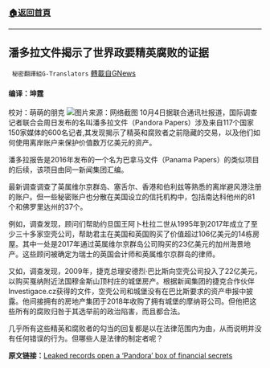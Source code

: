 ###  [:house:返回首頁](https://github.com/ourhimalayas/txt)
---


## 潘多拉文件揭示了世界政要精英腐败的证据
` 秘密翻譯組G-Translators` [轉載自GNews](https://gnews.org/zh-hans/1571789/)

#### 编译：坤霆
校对：萌萌的朋克
![](https://assets.gnews.org/wp-content/uploads/2021/10/1-14.jpg)图片来源：网络截图
10月4日据联合通讯社报道，国际调查记者联合会周日发布的名叫潘多拉文件（Pandora Papers）涉及来自117个国家150家媒体的600名记者,其发现揭示了精英和腐败者之前隐藏的交易，以及他们如何使用离岸账户来保护价值数万亿美元的资产。

潘多拉报告是2016年发布的一个名为巴拿马文件（Panama Papers）的类似项目的后续，该项目由同一新闻集团汇编。

最新调查调查了英属维尔京群岛、塞舌尔、香港和伯利兹等熟悉的离岸避风港注册的账户。但一些秘密账户也分散在美国设立的信托机构中，包括南达科他州的81个和佛罗里达州的37个。

例如，调查发现，顾问们帮助约旦国王阿卜杜拉二世从1995年到2017年成立了至少三十多家空壳公司，帮助君主在美国和英国购买了价值超过106亿美元的14栋房屋。其中一处是2017年通过英属维尔京群岛公司购买的23亿美元的加州海景地产。这些顾问被确定为瑞士的英国会计师和英属维尔京群岛的律师。

又如，调查发现，2009年，捷克总理安德烈·巴比斯向空壳公司投入了22亿美元，以购买戛纳附近法国穆金斯山顶村庄的城堡房产。根据新闻集团的捷克合作伙伴Investigace.cz获得的文件，空壳公司和城堡没有在巴比斯要求的资产申报中披露。他间接拥有的房地产集团于2018年收购了拥有城堡的摩纳哥公司。但他把这些所有的腐败归咎于其选举前的政治陷害，而且都合法。

几乎所有这些精英和腐败者的勾当的回复都是以在法律范围内为由，从而说明并没有任何错误的行为。但哪些人是法律的制定者呢？

**原文链接：**[Leaked records open a ‘Pandora’ box of financial secrets](https://apnews.com/article/entertainment-business-religion-media-jordan-67b2674fc44fa543df49dfc8f52e29cd)

